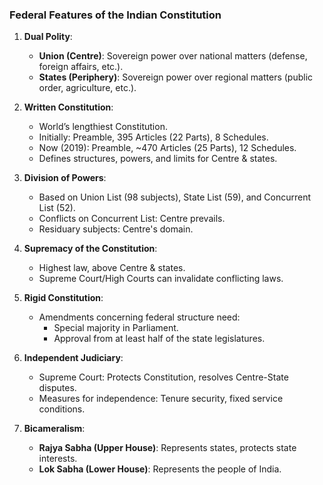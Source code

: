### Federal Features of the Indian Constitution

1. **Dual Polity**:
    
    - **Union (Centre)**: Sovereign power over national matters (defense, foreign affairs, etc.).
    - **States (Periphery)**: Sovereign power over regional matters (public order, agriculture, etc.).
2. **Written Constitution**:
    
    - World’s lengthiest Constitution.
    - Initially: Preamble, 395 Articles (22 Parts), 8 Schedules.
    - Now (2019): Preamble, ~470 Articles (25 Parts), 12 Schedules.
    - Defines structures, powers, and limits for Centre & states.
3. **Division of Powers**:
    
    - Based on Union List (98 subjects), State List (59), and Concurrent List (52).
    - Conflicts on Concurrent List: Centre prevails.
    - Residuary subjects: Centre's domain.
4. **Supremacy of the Constitution**:
    
    - Highest law, above Centre & states.
    - Supreme Court/High Courts can invalidate conflicting laws.
5. **Rigid Constitution**:
    
    - Amendments concerning federal structure need:
        - Special majority in Parliament.
        - Approval from at least half of the state legislatures.
6. **Independent Judiciary**:
    
    - Supreme Court: Protects Constitution, resolves Centre-State disputes.
    - Measures for independence: Tenure security, fixed service conditions.
7. **Bicameralism**:
    
    - **Rajya Sabha (Upper House)**: Represents states, protects state interests.
    - **Lok Sabha (Lower House)**: Represents the people of India.